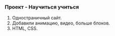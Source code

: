 ### Проект - Научиться учиться

1. Одностраничный сайт.
2. Добавили анимацию, видео, больше блоков.
3. HTML, CSS.
